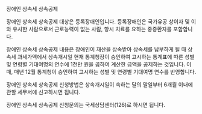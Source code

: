 장애인 상속세 상속공제


장애인 상속세 상속공제 대상은 등록장애인입니다.
등록장애인은  국가유공 상이자 및 이와 유사한 사람으로서 근로능력이 없는 사람, 항시 치료를 요하는 중증환자를 포함합니다.


장애인 상속세 상속공제 내용은 장애인이 재산을 상속받아 상속세를 납부하게 될 때 상속세 과세가액에서 상속개시일 현재 통계청장이 승인하여 고시하는 통계표에 따른 성별 및 연령별 기대여명의 연수에 1천만 원을 곱하여 계산한 금액을 공제하는 것입니다. 이때, 매년 12월 통계청이 승인하여 고시하는 성별 및 연령별 기대여명 연수를 반영합니다. 


장애인 상속세 상속공제 신청방법은 상속개시일이 속하는 달의 말일부터 6개월 이내에 관할 세무서에 신고하시면 됩니다.


장애인 상속세 상속공제 신청문의는 국세상담센터(126)로 하시면 됩니다. 